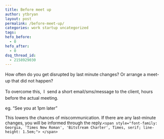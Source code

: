 ```yaml
---
title: Before meet up
author: ytbryan
layout: post
permalink: /before-meet-up/
categories: work startup uncategorized
tags:
hefo_before:
  - 0
hefo_after:
  - 0
dsq_thread_id:
  - 2158929030
---
```

<span style="line-height: 1.5;">How often do you get disrupted by last minute changes? Or arrange a meet-up that did not happen?</span>

To overcome this,  I  send<span style="line-height: 1.5;"> a short email/sms/message to the client, hours before the actual meeting. </span><span style="line-height: 1.5;"> </span>

eg. &#8220;See you at 1pm later&#8221;

This lowers the chances of miscommunication. If there are any last-minute changes, you will be informed through the reply.`<span style="font-family: Georgia, 'Times New Roman', 'Bitstream Charter', Times, serif; line-height: 1.5em;"> </span>`

